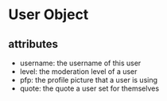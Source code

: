<p align="center">
<h1> User Object </h1>
</p>

## attributes

- username: the username of this user
- level: the moderation level of a user
- pfp: the profile picture that a user is using 
- quote: the quote a user set for themselves 
